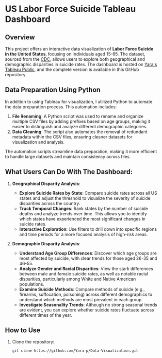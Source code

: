 # US Labor Force Suicide Tableau Dashboard

## Overview
This project offers an interactive data visualization of **Labor Force Suicide in the United States**, focusing on individuals aged 15-65. The dataset, sourced from the [CDC](https://www.cdc.gov/suicide/facts/data.html), allows users to explore both geographical and demographic disparities in suicide rates. The dashboard is hosted on [Yara's Tableau Public](https://public.tableau.com/views/USSuicideVisualizationWorkbook/GeographicalAnalysis?:language=en-US&:sid=&:redirect=auth&:display_count=n&:origin=viz_share_link), and the complete version is available in this GitHub repository.

## Data Preparation Using Python
In addition to using Tableau for visualization, I utilized Python to automate the data preparation process. This automation includes:

1. **File Renaming**: A Python script was used to rename and organize multiple CSV files by adding prefixes based on age groups, making it easier to distinguish and analyze different demographic categories.
2. **Data Cleaning**: The script also automates the removal of redundant metadata within the CSV files, ensuring cleaner datasets for visualization and analysis.

The automation scripts streamline data preparation, making it more efficient to handle large datasets and maintain consistency across files.

## What Users Can Do With The Dashboard:

1. **Geographical Disparity Analysis**:
   - **Explore Suicide Rates by State**: Compare suicide rates across all US states and adjust the threshold to visualize the severity of suicide disparities across the country.
   - **Track Temporal Changes**: Rank states by the number of suicide deaths and analyze trends over time. This allows you to identify which states have experienced the most significant changes in suicide rates.
   - **Interactive Exploration**: Use filters to drill down into specific regions and time periods for a more focused analysis of high-risk areas.

2. **Demographic Disparity Analysis**:
   - **Understand Age Group Differences**: Discover which age groups are most affected by suicide, with clear trends for those aged 26-35 and 46-55.
   - **Analyze Gender and Racial Disparities**: View the stark differences between male and female suicide rates, as well as notable racial disparities, particularly among White and Native American populations.
   - **Examine Suicide Methods**: Compare methods of suicide (e.g., firearms, suffocation, poisoning) across different demographics to understand which methods are most prevalent in each group.
   - **Investigate Seasonality Trends**: Although no strong seasonal trends are evident, you can explore whether suicide rates fluctuate across different times of the year.


## How to Use
1. Clone the repository:
   ```bash
   git clone https://github.com/Yara-p/Data-Visualization.git

